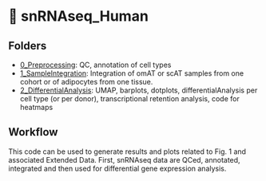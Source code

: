 # :file_folder: snRNAseq_Human

## Folders

- [0_Preprocessing](link): QC, annotation of cell types
- [1_SampleIntegration](link): Integration of omAT or scAT samples from one cohort or of adipocytes from one tissue.
- [2_DifferentialAnalysis](link): UMAP, barplots, dotplots, differentialAnalysis per cell type (or per donor), transcriptional retention analysis, code for heatmaps



## Workflow
This code can be used to generate results and plots related to Fig. 1 and associated Extended Data. First, snRNAseq data are QCed, annotated, integrated and then used for differential gene expression analysis. 
